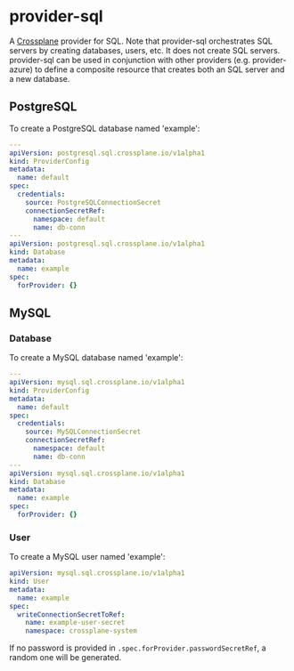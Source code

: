 # provider-sql

A [Crossplane] provider for SQL. Note that provider-sql orchestrates SQL servers
by creating databases, users, etc. It does not create SQL servers. provider-sql
can be used in conjunction with other providers (e.g. provider-azure) to define
a composite resource that creates both an SQL server and a new database.

## PostgreSQL

To create a PostgreSQL database named 'example':

```yaml
---
apiVersion: postgresql.sql.crossplane.io/v1alpha1
kind: ProviderConfig
metadata:
  name: default
spec:
  credentials:
    source: PostgreSQLConnectionSecret
    connectionSecretRef:
      namespace: default
      name: db-conn
---
apiVersion: postgresql.sql.crossplane.io/v1alpha1
kind: Database
metadata:
  name: example
spec:
  forProvider: {}
```

## MySQL

### Database

To create a MySQL database named 'example':

```yaml
---
apiVersion: mysql.sql.crossplane.io/v1alpha1
kind: ProviderConfig
metadata:
  name: default
spec:
  credentials:
    source: MySQLConnectionSecret
    connectionSecretRef:
      namespace: default
      name: db-conn
---
apiVersion: mysql.sql.crossplane.io/v1alpha1
kind: Database
metadata:
  name: example
spec:
  forProvider: {}
```

### User

To create a MySQL user named 'example':

```yaml
apiVersion: mysql.sql.crossplane.io/v1alpha1
kind: User
metadata:
  name: example
spec:
  writeConnectionSecretToRef:
    name: example-user-secret
    namespace: crossplane-system
```

If no password is provided in `.spec.forProvider.passwordSecretRef`, a random one will be generated.


[Crossplane]: https://crossplane.io
